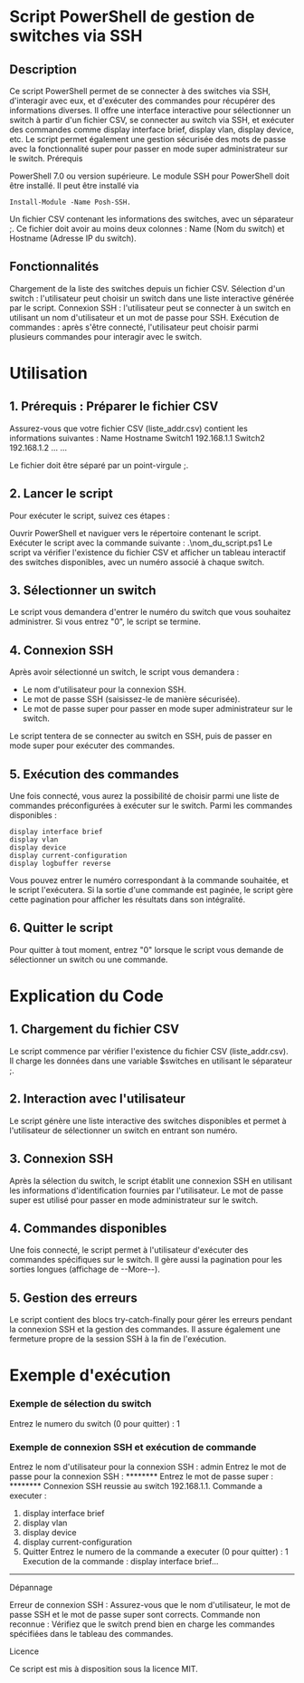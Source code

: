 # Script PowerShell de gestion de switches via SSH
## Description

Ce script PowerShell permet de se connecter à des switches via SSH, d'interagir avec eux, et d'exécuter des commandes pour récupérer des informations diverses. Il offre une interface interactive pour sélectionner un switch à partir d'un fichier CSV, se connecter au switch via SSH, et exécuter des commandes comme display interface brief, display vlan, display device, etc. Le script permet également une gestion sécurisée des mots de passe avec la fonctionnalité super pour passer en mode super administrateur sur le switch.
Prérequis

PowerShell 7.0 ou version supérieure.
Le module SSH pour PowerShell doit être installé. Il peut être installé via 
    
    Install-Module -Name Posh-SSH.
    
Un fichier CSV contenant les informations des switches, avec un séparateur ;. Ce fichier doit avoir au moins deux colonnes : Name (Nom du switch) et Hostname (Adresse IP du switch).

## Fonctionnalités

Chargement de la liste des switches depuis un fichier CSV.
Sélection d'un switch : l'utilisateur peut choisir un switch dans une liste interactive générée par le script.
Connexion SSH : l'utilisateur peut se connecter à un switch en utilisant un nom d'utilisateur et un mot de passe pour SSH.
Exécution de commandes : après s'être connecté, l'utilisateur peut choisir parmi plusieurs commandes pour interagir avec le switch.

# Utilisation
## 1. Prérequis : Préparer le fichier CSV

Assurez-vous que votre fichier CSV (liste_addr.csv) contient les informations suivantes :
Name	Hostname
Switch1	192.168.1.1
Switch2	192.168.1.2
...	...

Le fichier doit être séparé par un point-virgule ;.

## 2. Lancer le script

Pour exécuter le script, suivez ces étapes :

Ouvrir PowerShell et naviguer vers le répertoire contenant le script.
Exécuter le script avec la commande suivante :
.\nom_du_script.ps1
Le script va vérifier l'existence du fichier CSV et afficher un tableau interactif des switches disponibles, avec un numéro associé à chaque switch.

## 3. Sélectionner un switch

Le script vous demandera d'entrer le numéro du switch que vous souhaitez administrer. Si vous entrez "0", le script se termine.

## 4. Connexion SSH

Après avoir sélectionné un switch, le script vous demandera :

 - Le nom d'utilisateur pour la connexion SSH.
 - Le mot de passe SSH (saisissez-le de manière sécurisée).
 - Le mot de passe super pour passer en mode super administrateur sur le switch.

Le script tentera de se connecter au switch en SSH, puis de passer en mode super pour exécuter des commandes.

## 5. Exécution des commandes

Une fois connecté, vous aurez la possibilité de choisir parmi une liste de commandes préconfigurées à exécuter sur le switch. Parmi les commandes disponibles :

    display interface brief
    display vlan
    display device
    display current-configuration
    display logbuffer reverse

Vous pouvez entrer le numéro correspondant à la commande souhaitée, et le script l'exécutera. Si la sortie d'une commande est paginée, le script gère cette pagination pour afficher les résultats dans son intégralité.
## 6. Quitter le script

Pour quitter à tout moment, entrez "0" lorsque le script vous demande de sélectionner un switch ou une commande.
# Explication du Code

## 1. Chargement du fichier CSV

Le script commence par vérifier l'existence du fichier CSV (liste_addr.csv). Il charge les données dans une variable $switches en utilisant le séparateur ;.
## 2. Interaction avec l'utilisateur

Le script génère une liste interactive des switches disponibles et permet à l'utilisateur de sélectionner un switch en entrant son numéro.

## 3. Connexion SSH

Après la sélection du switch, le script établit une connexion SSH en utilisant les informations d'identification fournies par l'utilisateur. Le mot de passe super est utilisé pour passer en mode administrateur sur le switch.

## 4. Commandes disponibles

Une fois connecté, le script permet à l'utilisateur d'exécuter des commandes spécifiques sur le switch. Il gère aussi la pagination pour les sorties longues (affichage de --More--).

## 5. Gestion des erreurs

Le script contient des blocs try-catch-finally pour gérer les erreurs pendant la connexion SSH et la gestion des commandes. Il assure également une fermeture propre de la session SSH à la fin de l'exécution.

# Exemple d'exécution

### Exemple de sélection du switch
Entrez le numero du switch (0 pour quitter) : 1

### Exemple de connexion SSH et exécution de commande
Entrez le nom d'utilisateur pour la connexion SSH : admin
Entrez le mot de passe pour la connexion SSH : ********
Entrez le mot de passe super : ********
Connexion SSH reussie au switch 192.168.1.1.
Commande a executer :
1. display interface brief
2. display vlan
3. display device
4. display current-configuration
0. Quitter
Entrez le numero de la commande a executer (0 pour quitter) : 1
Execution de la commande : display interface brief...
--------------------

Dépannage

Erreur de connexion SSH : Assurez-vous que le nom d'utilisateur, le mot de passe SSH et le mot de passe super sont corrects.
Commande non reconnue : Vérifiez que le switch prend bien en charge les commandes spécifiées dans le tableau des commandes.

Licence

Ce script est mis à disposition sous la licence MIT.
